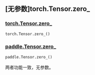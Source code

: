 ## [无参数]torch.Tensor.zero_

### [torch.Tensor.zero_](https://pytorch.org/docs/stable/generated/torch.Tensor.zero_.html#torch.Tensor.zero_)

```python
torch.Tensor.zero_()
```

### [paddle.Tensor.zero_](https://www.paddlepaddle.org.cn/documentation/docs/zh/develop/api/paddle/Tensor_cn.html#zero-x-name-none)

```python
paddle.Tensor.zero_()
```

两者功能一致，无参数。
